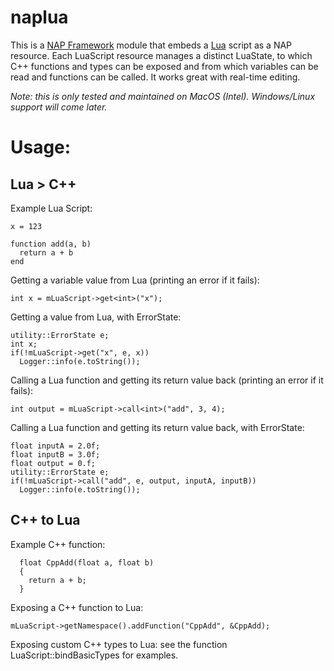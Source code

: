 # naplua

This is a [NAP Framework](https://github.com/napframework/nap) module that embeds a [Lua](https://www.lua.org/) script as a NAP resource.
Each LuaScript resource manages a distinct LuaState, to which C++ functions and types can be exposed and from which variables can be read and functions can be called. It works great with real-time editing.

_Note: this is only tested and maintained on MacOS (Intel). Windows/Linux support will come later._	

# Usage:
## Lua > C++
		
Example Lua Script:

```
x = 123
		 
function add(a, b)
  return a + b
end
```
				
Getting a variable value from Lua (printing an error if it fails):
```
int x = mLuaScript->get<int>("x");
```

Getting a value from Lua, with ErrorState:
```
utility::ErrorState e;
int x;
if(!mLuaScript->get("x", e, x))
  Logger::info(e.toString());
```

Calling a Lua function and getting its return value back (printing an error if it fails):
```
int output = mLuaScript->call<int>("add", 3, 4);
```
		
Calling a Lua function and getting its return value back, with ErrorState:
```
float inputA = 2.0f;
float inputB = 3.0f;
float output = 0.f;
utility::ErrorState e;
if(!mLuaScript->call("add", e, output, inputA, inputB))
  Logger::info(e.toString());
```
## C++ to Lua
		
		
Example C++ function:

```
  float CppAdd(float a, float b)
  {
    return a + b;
  }
```
Exposing a C++ function to Lua:
```
mLuaScript->getNamespace().addFunction("CppAdd", &CppAdd);
```

Exposing custom C++ types to Lua: see the function LuaScript::bindBasicTypes for examples.

